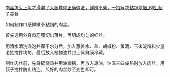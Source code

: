 [肉丝怎么上浆才滑嫩？大厨教你正确做法，鲜嫩不柴，一招解决粘锅烦恼_B站_超子美食](https://www.bilibili.com/video/BV15a4y1J7km/)

 如何制作口感鲜嫩不粘锅的肉丝。

 首先选用外脊肉筋膜切出薄片，再切成均匀的细丝。

 用清水清洗浸泡并攥干水分后，加入葱姜水、盐、胡椒粉、蛋清、玉米淀粉和少量老抽搅拌均匀，最后放入植物油并封上保鲜膜冷藏。

 制作肉丝前，先将锅烧热并用油润锅，再放入凉油，油温三四成热时放入肉丝，用筷子搅拌防止粘连。煎好的肉丝炒至变色即可。
